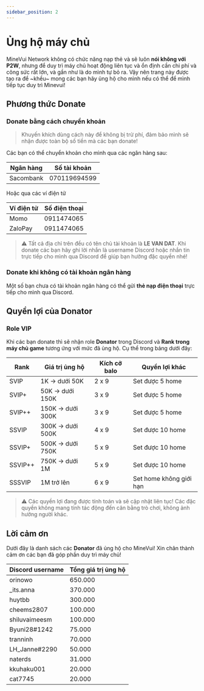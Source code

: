 ```yaml
---
sidebar_position: 2
---
```


# Ủng hộ máy chủ

MineVui Network không có chức năng nạp thẻ và sẽ luôn **nói không với P2W**, nhưng để duy trì máy chủ hoạt động liên tục và ổn định cần chi phí và công sức rất lớn, và gần như là do mình tự bỏ ra. Vậy nên trang này được tạo ra để ~khều~ mong các bạn hãy ủng hộ cho mình nếu có thể để mình tiếp tục duy trì Minevui!

## Phương thức Donate
### Donate bằng cách chuyển khoản

> Khuyến khích dùng cách này để không bị trừ phí, đảm bảo mình sẽ nhận được toàn bộ số tiền mà các bạn donate!

Các bạn có thể chuyển khoản cho mình qua các ngân hàng sau:

| **Ngân hàng** | **Số tài khoản** |
|---------------|------------------|
| Sacombank     | 070119694599     |

Hoặc qua các ví điện tử

| **Ví điện tử** | **Số điện thoại** |
|----------------|-------------------|
| Momo           | 0911474065        |
| ZaloPay        | 0911474065        |

> :warning: Tất cả địa chỉ trên đều có tên chủ tài khoản là **LE VAN DAT**. Khi donate các bạn hãy ghi lời nhắn là username Discord hoặc nhắn tin trực tiếp cho mình qua Discord để giúp bạn hưởng đặc quyền nhé!

### Donate khi không có tài khoản ngân hàng

Một số bạn chưa có tài khoản ngân hàng có thể gửi **thẻ nạp điện thoại** trực tiếp cho mình qua Discord.

## Quyền lợi của Donator
### Role VIP

Khi các bạn donate thì sẽ nhận role **Donator** trong Discord và **Rank trong máy chủ game** tương ứng với mức đã ủng hộ. Cụ thể trong bảng dưới đây:

| **Rank** | **Giá trị ủng hộ** | **Kích cỡ balo** | **Quyền lợi khác**      |
|----------|--------------------|------------------|-------------------------|
| SVIP     | 1K -> dưới 50K     |       2 x 9      | Set được 5 home         |
| SVIP+    | 50K -> dưới 150K   |       3 x 9      | Set được 5 home         |
| SVIP++   | 150K -> dưới 300K  |       3 x 9      | Set được 5 home         |
| SSVIP    | 300K -> dưới 500K  |       4 x 9      | Set được 10 home        |
| SSVIP+   | 500K -> dưới 750K  |       5 x 9      | Set được 10 home        |
| SSVIP++  | 750K -> dưới 1M    |       5 x 9      | Set được 10 home        |
| SSSVIP   | 1M trở lên         |       6 x 9      | Set home không giới hạn |

> :warning: Các quyền lợi đang được tính toán và sẽ cập nhật liên tục! Các đặc quyền không mang tính tác động đến cân bằng trò chơi, không ảnh hưởng người khác.

## Lời cảm ơn

Dưới đây là danh sách các **Donator** đã ủng hộ cho MineVui! Xin chân thành cảm ơn các bạn đã góp phần duy trì máy chủ!

| **Discord username** | **Tổng giá trị ủng hộ** |
|----------------------|-------------------------|
| orinowo              | 650.000                 |
| _its.anna            | 370.000                 |
| huytbb               | 300.000                 |
| cheems2807           | 100.000                 |
| shiluvaimeesm        | 100.000                 |
| Byuni28#1242         | 75.000                  |
| tranninh             | 70.000                  |
| LH_Janne#2290        | 50.000                  |
| naterds              | 31.000                  |
| kkuhaku001           | 20.000                  |
| cat7745              | 20.000                  |
